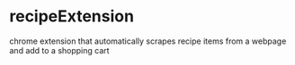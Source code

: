 # recipeExtension
chrome extension that automatically scrapes recipe items from a webpage and add to a shopping cart
